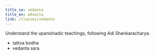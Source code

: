 ```yaml
---
title_sa: vedanta
title_en: advaita
link: /classes/vedanta
---
```


Understand the upanishadic teachings, following Adi Shankaracharya.

- tattva bodha
- vedanta sara